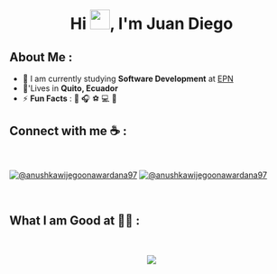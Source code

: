 
<h1 align="center">Hi <img src="https://media.giphy.com/media/hvRJCLFzcasrR4ia7z/giphy.gif" width="35">, I'm Juan Diego </h1>

## About Me :

- 🏢 I am currently studying **Software Development** at [EPN](https://www.epn.edu.ec/)
- 🏡'Lives in **Quito, Ecuador**
- ⚡ **Fun Facts** : 🍔 🎧 ⚽ 💻 🚵

## Connect with me ☕ :

<br>

[![@anushkawijegoonawardana97](https://img.icons8.com/fluency/48/000000/instagram-new.png "@anushkawijegoonawardana97")](https://www.instagram.com/diego_crdova/) [![@anushkawijegoonawardana97](https://img.icons8.com/fluency/48/000000/linkedin.png "@anushkawijegoonawardana97")](https://www.linkedin.com/in/juan-diego-gualotu%C3%B1a-cordova-a93016296/)

<br>

## What I am Good at 🧑‍💻 :

<br>
<p align="center">
  <a href="https://skillicons.dev">
    <img src="https://skillicons.dev/icons?i=git,github,html,css,js,java,spring,postman,maven,mysql,mongodb,py,vscode,linux,bash" />
  </a>
</p>
<br>



